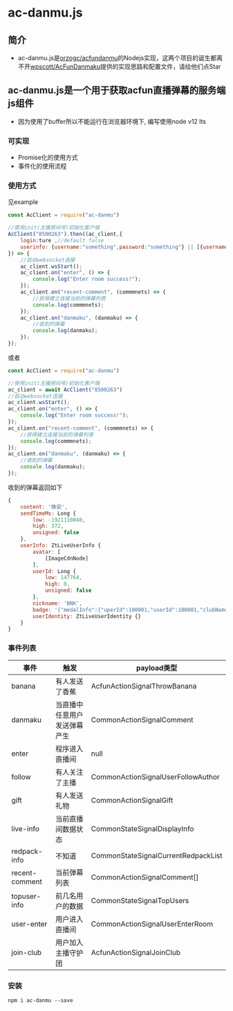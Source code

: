 <!--
 * @Date: 2020-09-15 00:30:41
 * @LastEditors: kanoyami
 * @LastEditTime: 2020-10-09 15:50:49
-->

# ac-danmu.js

## 简介

* ac-danmu.js是[orzogc/acfundanmu](https://github.com/orzogc/acfundanmu)的Nodejs实现，这两个项目的诞生都离不开[wpscott/AcFunDanmaku](https://github.com/wpscott/AcFunDanmaku/tree/master/AcFunDanmu)提供的实现思路和配置文件，请给他们点Star

## ac-danmu.js是一个用于获取acfun直播弹幕的服务端js组件

* 因为使用了buffer所以不能运行在浏览器环境下, 编写使用node v12 lts

### 可实现

* Promise化的使用方式
* 事件化的使用流程

### 使用方式

见example
``` JavaScript
const AcClient = require("ac-danmu")

//使用init(主播房间号)初始化客户端
AcClient("8500263").then((ac_client,{
    login:ture ,//default false
    userinfo: {username:"something",password:"something"} || [{username:"something",password:"something"}]//输入多组用户，每次重连会随机一个
}) => {
    //启动websocket连接
    ac_client.wsStart();
    ac_client.on("enter", () => {
        console.log("Enter room success!");
    });
    ac_client.on("recent-comment", (commmnets) => {
        //获得建立连接当前的弹幕列表
        console.log(commmnets);
    });
    ac_client.on("danmaku", (danmaku) => {
        //收到的弹幕
        console.log(danmaku);
    });
});
```

或者

``` JavaScript
const AcClient = require("ac-danmu")

//使用init(主播房间号)初始化客户端
ac_client = await AcClient("8500263")
//启动websocket连接
ac_client.wsStart();
ac_client.on("enter", () => {
    console.log("Enter room success!");
});
ac_client.on("recent-comment", (commmnets) => {
    //获得建立连接当前的弹幕列表
    console.log(commmnets);
});
ac_client.on("danmaku", (danmaku) => {
    //收到的弹幕
    console.log(danmaku);
});
```

收到的弹幕返回如下

``` JavaScript
{
    content: '晚安',
    sendTimeMs: Long {
        low: -1921110048,
        high: 372,
        unsigned: false
    },
    userInfo: ZtLiveUserInfo {
        avatar: [
            [ImageCdnNode]
        ],
        userId: Long {
            low: 147764,
            high: 0,
            unsigned: false
        },
        nickname: 'NNK',
        badge: '{"medalInfo":{"uperId":100001,"userId":100001,"clubName":"蓝钻","level":100}}',
        userIdentity: ZtLiveUserIdentity {}
    }
}
```

### 事件列表

| 事件           | 触发                    | payload类型                        |
|----------------|-------------------------|------------------------------------|
| banana         | 有人发送了香蕉            | AcfunActionSignalThrowBanana               |
| danmaku        | 当直播中任意用户发送弹幕产生 | CommonActionSignalComment          |
| enter          | 程序进入直播间            | null                               |
| follow         | 有人关注了主播            | CommonActionSignalUserFollowAuthor |
| gift           | 有人发送礼物              | CommonActionSignalGift        |
| live-info      | 当前直播间数据状态         |CommonStateSignalDisplayInfo      |
| redpack-info   |    不知道              |   CommonStateSignalCurrentRedpackList     |
| recent-comment | 当前弹幕列表              | CommonActionSignalComment[]        |
| topuser-info   | 前几名用户的数据          |  CommonStateSignalTopUsers        |
|user-enter|用户进入直播间|CommonActionSignalUserEnterRoom
|join-club|用户加入主播守护团|AcfunActionSignalJoinClub

### 安装

 `npm i ac-danmu --save`
